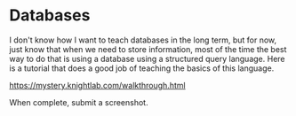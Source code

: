 # Databases
I don't know how I want to teach databases in the long term, but for now, just know that when we need to store information, most of the time the best way to do that is using a database using a structured query language. Here is a tutorial that does a good job of teaching the basics of this language. 

<https://mystery.knightlab.com/walkthrough.html>

When complete, submit a screenshot.
